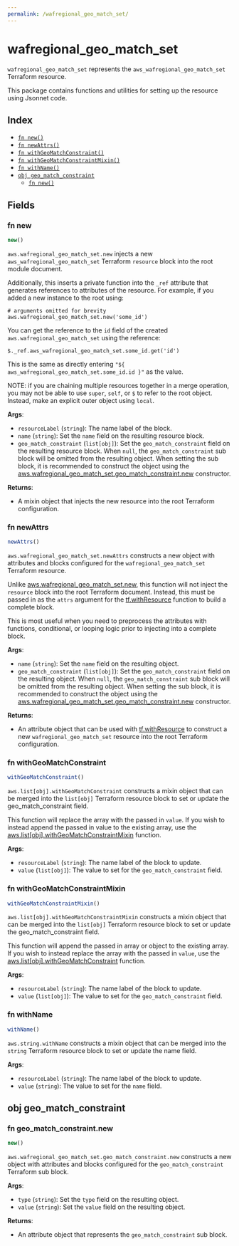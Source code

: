 ```yaml
---
permalink: /wafregional_geo_match_set/
---
```


# wafregional_geo_match_set

`wafregional_geo_match_set` represents the `aws_wafregional_geo_match_set` Terraform resource.



This package contains functions and utilities for setting up the resource using Jsonnet code.


## Index

* [`fn new()`](#fn-new)
* [`fn newAttrs()`](#fn-newattrs)
* [`fn withGeoMatchConstraint()`](#fn-withgeomatchconstraint)
* [`fn withGeoMatchConstraintMixin()`](#fn-withgeomatchconstraintmixin)
* [`fn withName()`](#fn-withname)
* [`obj geo_match_constraint`](#obj-geo_match_constraint)
  * [`fn new()`](#fn-geo_match_constraintnew)

## Fields

### fn new

```ts
new()
```


`aws.wafregional_geo_match_set.new` injects a new `aws_wafregional_geo_match_set` Terraform `resource`
block into the root module document.

Additionally, this inserts a private function into the `_ref` attribute that generates references to attributes of the
resource. For example, if you added a new instance to the root using:

    # arguments omitted for brevity
    aws.wafregional_geo_match_set.new('some_id')

You can get the reference to the `id` field of the created `aws.wafregional_geo_match_set` using the reference:

    $._ref.aws_wafregional_geo_match_set.some_id.get('id')

This is the same as directly entering `"${ aws_wafregional_geo_match_set.some_id.id }"` as the value.

NOTE: if you are chaining multiple resources together in a merge operation, you may not be able to use `super`, `self`,
or `$` to refer to the root object. Instead, make an explicit outer object using `local`.

**Args**:
  - `resourceLabel` (`string`): The name label of the block.
  - `name` (`string`): Set the `name` field on the resulting resource block.
  - `geo_match_constraint` (`list[obj]`): Set the `geo_match_constraint` field on the resulting resource block. When `null`, the `geo_match_constraint` sub block will be omitted from the resulting object. When setting the sub block, it is recommended to construct the object using the [aws.wafregional_geo_match_set.geo_match_constraint.new](#fn-geo_match_constraintnew) constructor.

**Returns**:
- A mixin object that injects the new resource into the root Terraform configuration.


### fn newAttrs

```ts
newAttrs()
```


`aws.wafregional_geo_match_set.newAttrs` constructs a new object with attributes and blocks configured for the `wafregional_geo_match_set`
Terraform resource.

Unlike [aws.wafregional_geo_match_set.new](#fn-new), this function will not inject the `resource`
block into the root Terraform document. Instead, this must be passed in as the `attrs` argument for the
[tf.withResource](https://github.com/tf-libsonnet/core/tree/main/docs#fn-withresource) function to build a complete block.

This is most useful when you need to preprocess the attributes with functions, conditional, or looping logic prior to
injecting into a complete block.

**Args**:
  - `name` (`string`): Set the `name` field on the resulting object.
  - `geo_match_constraint` (`list[obj]`): Set the `geo_match_constraint` field on the resulting object. When `null`, the `geo_match_constraint` sub block will be omitted from the resulting object. When setting the sub block, it is recommended to construct the object using the [aws.wafregional_geo_match_set.geo_match_constraint.new](#fn-geo_match_constraintnew) constructor.

**Returns**:
  - An attribute object that can be used with [tf.withResource](https://github.com/tf-libsonnet/core/tree/main/docs#fn-withresource) to construct a new `wafregional_geo_match_set` resource into the root Terraform configuration.


### fn withGeoMatchConstraint

```ts
withGeoMatchConstraint()
```

`aws.list[obj].withGeoMatchConstraint` constructs a mixin object that can be merged into the `list[obj]`
Terraform resource block to set or update the geo_match_constraint field.

This function will replace the array with the passed in `value`. If you wish to instead append the
passed in value to the existing array, use the [aws.list[obj].withGeoMatchConstraintMixin](TODO) function.


**Args**:
  - `resourceLabel` (`string`): The name label of the block to update.
  - `value` (`list[obj]`): The value to set for the `geo_match_constraint` field.


### fn withGeoMatchConstraintMixin

```ts
withGeoMatchConstraintMixin()
```

`aws.list[obj].withGeoMatchConstraintMixin` constructs a mixin object that can be merged into the `list[obj]`
Terraform resource block to set or update the geo_match_constraint field.

This function will append the passed in array or object to the existing array. If you wish
to instead replace the array with the passed in `value`, use the [aws.list[obj].withGeoMatchConstraint](TODO)
function.


**Args**:
  - `resourceLabel` (`string`): The name label of the block to update.
  - `value` (`list[obj]`): The value to set for the `geo_match_constraint` field.


### fn withName

```ts
withName()
```

`aws.string.withName` constructs a mixin object that can be merged into the `string`
Terraform resource block to set or update the name field.



**Args**:
  - `resourceLabel` (`string`): The name label of the block to update.
  - `value` (`string`): The value to set for the `name` field.


## obj geo_match_constraint



### fn geo_match_constraint.new

```ts
new()
```


`aws.wafregional_geo_match_set.geo_match_constraint.new` constructs a new object with attributes and blocks configured for the `geo_match_constraint`
Terraform sub block.



**Args**:
  - `type` (`string`): Set the `type` field on the resulting object.
  - `value` (`string`): Set the `value` field on the resulting object.

**Returns**:
  - An attribute object that represents the `geo_match_constraint` sub block.

